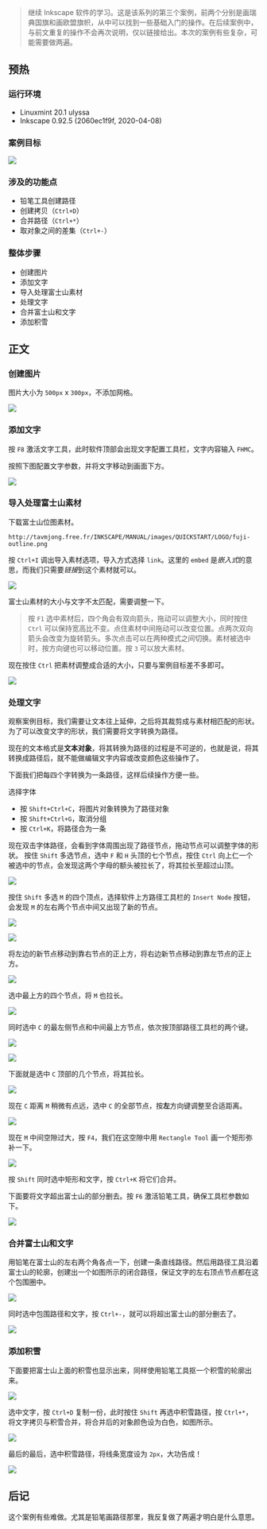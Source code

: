 > 继续 Inkscape 软件的学习。这是该系列的第三个案例，前两个分别是画瑞典国旗和画欧盟旗帜，从中可以找到一些基础入门的操作。在后续案例中，与前文重复的操作不会再次说明，仅以链接给出。本次的案例有些复杂，可能需要做两遍。

## 预热

### 运行环境

- Linuxmint 20.1 ulyssa
- Inkscape 0.92.5 (2060ec1f9f, 2020-04-08)

### 案例目标

![](./src/hiking.png)

### 涉及的功能点

- 铅笔工具创建路径
- 创建拷贝（`Ctrl+D`）
- 合并路径（`Ctrl+*`）
- 取对象之间的差集（`Ctrl+-`）

### 整体步骤

- 创建图片
- 添加文字
- 导入处理富士山素材
- 处理文字
- 合并富士山和文字
- 添加积雪

## 正文

### 创建图片

图片大小为 `500px` x `300px`，不添加网格。

![](./img/start.png)

### 添加文字

按 `F8` 激活文字工具，此时软件顶部会出现文字配置工具栏，文字内容输入 `FHMC`。

按照下图配置文字参数，并将文字移动到画面下方。

![](./img/text_conf.png)

### 导入处理富士山素材

下载富士山位图素材。

```shell
http://tavmjong.free.fr/INKSCAPE/MANUAL/images/QUICKSTART/LOGO/fuji-outline.png
```

按 `Ctrl+I` 调出导入素材选项，导入方式选择 `link`。这里的 `embed` 是*嵌入式*的意思，而我们只需要*链接*到这个素材就可以。

![](./img/text_conf.png)

富士山素材的大小与文字不太匹配，需要调整一下。

> 按 `F1` 选中素材后，四个角会有双向箭头，拖动可以调整大小，同时按住 `Ctrl` 可以保持宽高比不变。点住素材中间拖动可以改变位置。点两次双向箭头会改变为旋转箭头。多次点击可以在两种模式之间切换。素材被选中时，按方向键也可以移动位置。按 `3` 可以放大素材。

现在按住 `Ctrl` 把素材调整成合适的大小，只要与案例目标差不多即可。

![](./img/adjust_sucai.png)

### 处理文字

观察案例目标，我们需要让文本往上延伸，之后将其裁剪成与素材相匹配的形状。为了可以改变文字的形状，我们需要将文字转换为路径。

现在的文本格式是**文本对象**，将其转换为路径的过程是不可逆的，也就是说，将其转换成路径后，就不能做编辑文字内容或改变颜色这些操作了。

下面我们把每四个字转换为一条路径，这样后续操作方便一些。

选择字体

- 按 `Shift+Ctrl+C`，将图片对象转换为了路径对象
- 按 `Shift+Ctrl+G`，取消分组
- 按 `Ctrl+K`，将路径合为一条

现在双击字体路径，会看到字体周围出现了路径节点，拖动节点可以调整字体的形状。
按住 `Shift` 多选节点，选中 `F` 和 `H` 头顶的七个节点，按住 `Ctrl` 向上仁一个被选中的节点，会发现这两个字母的额头被拉长了，将其拉长至超过山顶。

![](./img/lachang.png)

按住 `Shift` 多选 `M` 的四个顶点，选择软件上方路径工具栏的 `Insert Node` 按钮，会发现 `M` 的左右两个节点中间又出现了新的节点。

![](./img/insert_node.png)

![](./img/new_m.png)

将左边的新节点移动到靠右节点的正上方，将右边新节点移动到靠左节点的正上方。

![](./img/up_m.png)

选中最上方的四个节点，将 `M` 也拉长。

![](./img/upp_m.png)

同时选中 `C` 的最左侧节点和中间最上方节点，依次按顶部路径工具栏的两个键。

![](./img/two_keys.png)

![](./img/c_ext.png)

下面就是选中 `C` 顶部的几个节点，将其拉长。

![](./img/c_long.png)

现在 `C` 距离 `M` 稍微有点远，选中 `C` 的全部节点，按**左**方向键调整至合适距离。

![](./img/c_move.png)

现在 `M` 中间空隙过大，按 `F4`，我们在这空隙中用 `Rectangle Tool` 画一个矩形弥补一下。

![](./img/mibu.png)

按 `Shift` 同时选中矩形和文字，按 `Ctrl+K` 将它们合并。

下面要将文字超出富士山的部分删去。按 `F6` 激活铅笔工具，确保工具栏参数如下。

![](./img/penc.png)

### 合并富士山和文字

用铅笔在富士山的左右两个角各点一下，创建一条直线路径。然后用路径工具沿着富士山的轮廓，创建出一个如图所示的闭合路径，保证文字的左右顶点节点都在这个包围圈中。

![](./img/path_all.png)

同时选中包围路径和文字，按 `Ctrl+-`，就可以将超出富士山的部分删去了。

![](./img/diff.png)

### 添加积雪

下面要把富士山上面的积雪也显示出来，同样使用铅笔工具抠一个积雪的轮廓出来。

![](./img/snow.png)

选中文字，按 `Ctrl+D` 复制一份，此时按住 `Shift` 再选中积雪路径，按 `Ctrl+*`，将文字拷贝与积雪合并，将合并后的对象颜色设为白色，如图所示。

![](./img/almost.png)

最后的最后，选中积雪路径，将线条宽度设为 `2px`，大功告成！

![](./img/final.png)

## 后记

这个案例有些难做。尤其是铅笔画路径那里，我反复做了两遍才明白是什么意思。